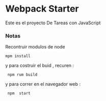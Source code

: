 # Webpack Starter

Este es el proyecto De Tareas con JavaScript
 ### Notas 
 Recontruir modulos de node  
 ```
 mpm install
 ```
 y para costruir el buid , recuren :
```
 npm rum build
````
 y para correr en el navegador web :
```
 npm  start
```



